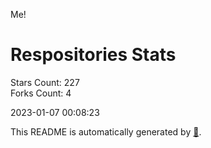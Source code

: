 Me!

# Respositories Stats
Stars Count: 227  
Forks Count: 4

2023-01-07 00:08:23  

This README is automatically generated by [🐰](https://github.com/rnitta/rnitta).
